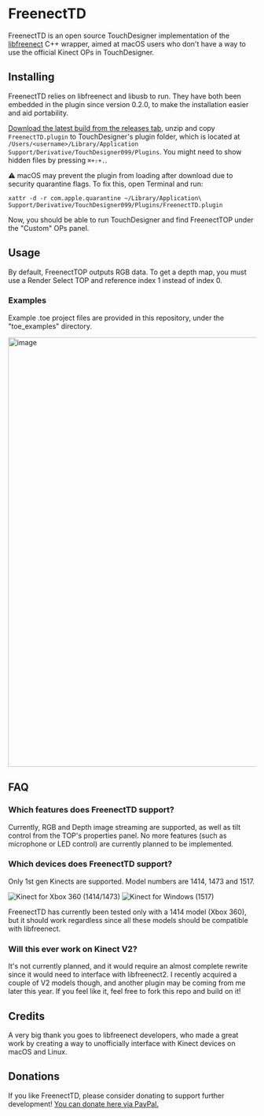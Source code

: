 # FreenectTD
FreenectTD is an open source TouchDesigner implementation of the [libfreenect](https://github.com/OpenKinect/libfreenect) C++ wrapper, aimed at macOS users who don't have a way to use the official Kinect OPs in TouchDesigner.

## Installing
FreenectTD relies on libfreenect and libusb to run. They have both been embedded in the plugin since version 0.2.0, to make the installation easier and aid portability.

[Download the latest build from the releases tab](https://github.com/stosumarte/FreenectTD/releases/latest), unzip and copy `FreenectTD.plugin` to TouchDesigner's plugin folder, which is located at `/Users/<username>/Library/Application Support/Derivative/TouchDesigner099/Plugins`. You might need to show hidden files by pressing `⌘+⇧+.`.

⚠️ macOS may prevent the plugin from loading after download due to security quarantine flags. To fix this, open Terminal and run:

`xattr -d -r com.apple.quarantine ~/Library/Application\ Support/Derivative/TouchDesigner099/Plugins/FreenectTD.plugin`


Now, you should be able to run TouchDesigner and find FreenectTOP under the "Custom" OPs panel.

## Usage
By default, FreenectTOP outputs RGB data. To get a depth map, you must use a Render Select TOP and reference index 1 instead of index 0.

### Examples
Example .toe project files are provided in this repository, under the "toe_examples" directory.

<img width="872" alt="image" src="https://github.com/user-attachments/assets/f23b02f7-640a-4a77-b22b-a8668c5dd161" />

## FAQ
### Which features does FreenectTD support?
Currently, RGB and Depth image streaming are supported, as well as tilt control from the TOP's properties panel. No more features (such as microphone or LED control) are currently planned to be implemented.

### Which devices does FreenectTD support?
Only 1st gen Kinects are supported. Model numbers are 1414, 1473 and 1517.

![Kinect for Xbox 360 (1414/1473)](https://github.com/user-attachments/assets/b2e3090d-9e72-45d2-9e9c-8439cfc2b3a8)
![Kinect for Windows (1517)](https://github.com/user-attachments/assets/cb58beb9-3e5e-49be-8a4a-f5074fd8f723)



FreenectTD has currently been tested only with a 1414 model (Xbox 360), but it should work regardless since all these models should be compatible with libfreenect.


### Will this ever work on Kinect V2?
It's not currently planned, and it would require an almost complete rewrite since it would need to interface with libfreenect2. 
I recently acquired a couple of V2 models though, and another plugin may be coming from me later this year.
If you feel like it, feel free to fork this repo and build on it!

## Credits
A very big thank you goes to libfreenect developers, who made a great work by creating a way to unofficially interface with Kinect devices on macOS and Linux.

## Donations
If you like FreenectTD, please consider donating to support further development!
[You can donate here via PayPal.](https://www.paypal.com/donate/?hosted_button_id=PZXS4BCQJ9QMQ "You can donate here via PayPal.")
